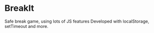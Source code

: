 # BreakIt
Safe break game, using lots of JS features
Developed with localStorage, setTimeout and more.
